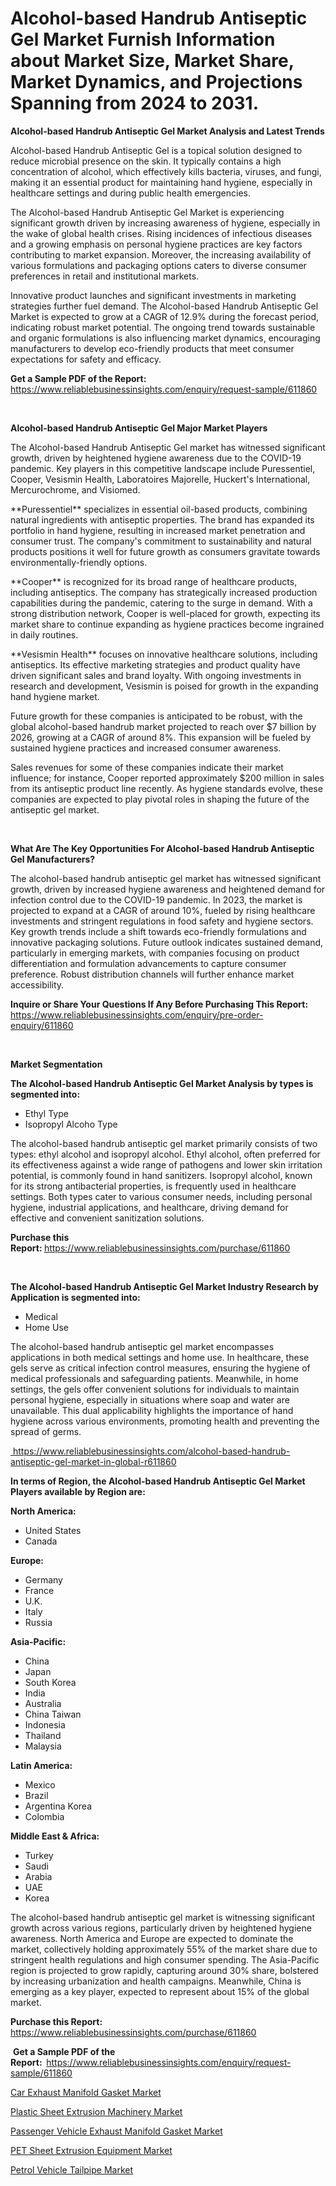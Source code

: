 <p><h1>Alcohol-based Handrub Antiseptic Gel Market Furnish Information about Market Size, Market Share, Market Dynamics, and Projections Spanning from 2024 to 2031.</h1></p><p><strong>Alcohol-based Handrub Antiseptic Gel Market Analysis and Latest Trends</strong></p>
<p><p>Alcohol-based Handrub Antiseptic Gel is a topical solution designed to reduce microbial presence on the skin. It typically contains a high concentration of alcohol, which effectively kills bacteria, viruses, and fungi, making it an essential product for maintaining hand hygiene, especially in healthcare settings and during public health emergencies.</p><p>The Alcohol-based Handrub Antiseptic Gel Market is experiencing significant growth driven by increasing awareness of hygiene, especially in the wake of global health crises. Rising incidences of infectious diseases and a growing emphasis on personal hygiene practices are key factors contributing to market expansion. Moreover, the increasing availability of various formulations and packaging options caters to diverse consumer preferences in retail and institutional markets.</p><p>Innovative product launches and significant investments in marketing strategies further fuel demand. The Alcohol-based Handrub Antiseptic Gel Market is expected to grow at a CAGR of 12.9% during the forecast period, indicating robust market potential. The ongoing trend towards sustainable and organic formulations is also influencing market dynamics, encouraging manufacturers to develop eco-friendly products that meet consumer expectations for safety and efficacy.</p></p>
<p><strong>Get a Sample PDF of the Report:&nbsp;</strong> <a href="https://www.reliablebusinessinsights.com/enquiry/request-sample/611860?utm_campaign=62&utm_medium=2&utm_source=Github&utm_content=ia&utm_term=10122024&utm_id=alcohol-based-handrub-antiseptic-gel">https://www.reliablebusinessinsights.com/enquiry/request-sample/611860</a></p>
<p>&nbsp;</p>
<p><strong>Alcohol-based Handrub Antiseptic Gel Major Market Players</strong></p>
<p><p>The Alcohol-based Handrub Antiseptic Gel market has witnessed significant growth, driven by heightened hygiene awareness due to the COVID-19 pandemic. Key players in this competitive landscape include Puressentiel, Cooper, Vesismin Health, Laboratoires Majorelle, Huckert's International, Mercurochrome, and Visiomed.</p><p>**Puressentiel** specializes in essential oil-based products, combining natural ingredients with antiseptic properties. The brand has expanded its portfolio in hand hygiene, resulting in increased market penetration and consumer trust. The company's commitment to sustainability and natural products positions it well for future growth as consumers gravitate towards environmentally-friendly options.</p><p>**Cooper** is recognized for its broad range of healthcare products, including antiseptics. The company has strategically increased production capabilities during the pandemic, catering to the surge in demand. With a strong distribution network, Cooper is well-placed for growth, expecting its market share to continue expanding as hygiene practices become ingrained in daily routines.</p><p>**Vesismin Health** focuses on innovative healthcare solutions, including antiseptics. Its effective marketing strategies and product quality have driven significant sales and brand loyalty. With ongoing investments in research and development, Vesismin is poised for growth in the expanding hand hygiene market.</p><p>Future growth for these companies is anticipated to be robust, with the global alcohol-based handrub market projected to reach over $7 billion by 2026, growing at a CAGR of around 8%. This expansion will be fueled by sustained hygiene practices and increased consumer awareness.</p><p>Sales revenues for some of these companies indicate their market influence; for instance, Cooper reported approximately $200 million in sales from its antiseptic product line recently. As hygiene standards evolve, these companies are expected to play pivotal roles in shaping the future of the antiseptic gel market.</p></p>
<p>&nbsp;</p>
<p><strong>What Are The Key Opportunities For Alcohol-based Handrub Antiseptic Gel Manufacturers?</strong></p>
<p><p>The alcohol-based handrub antiseptic gel market has witnessed significant growth, driven by increased hygiene awareness and heightened demand for infection control due to the COVID-19 pandemic. In 2023, the market is projected to expand at a CAGR of around 10%, fueled by rising healthcare investments and stringent regulations in food safety and hygiene sectors. Key growth trends include a shift towards eco-friendly formulations and innovative packaging solutions. Future outlook indicates sustained demand, particularly in emerging markets, with companies focusing on product differentiation and formulation advancements to capture consumer preference. Robust distribution channels will further enhance market accessibility.</p></p>
<p><strong>Inquire or Share Your Questions If Any Before Purchasing This Report:</strong> <a href="https://www.reliablebusinessinsights.com/enquiry/pre-order-enquiry/611860?utm_campaign=62&utm_medium=2&utm_source=Github&utm_content=ia&utm_term=10122024&utm_id=alcohol-based-handrub-antiseptic-gel">https://www.reliablebusinessinsights.com/enquiry/pre-order-enquiry/611860</a></p>
<p>&nbsp;</p>
<p><strong>Market Segmentation</strong></p>
<p><strong>The Alcohol-based Handrub Antiseptic Gel Market Analysis by types is segmented into:</strong></p>
<p><ul><li>Ethyl Type</li><li>Isopropyl Alcoho Type</li></ul></p>
<p><p>The alcohol-based handrub antiseptic gel market primarily consists of two types: ethyl alcohol and isopropyl alcohol. Ethyl alcohol, often preferred for its effectiveness against a wide range of pathogens and lower skin irritation potential, is commonly found in hand sanitizers. Isopropyl alcohol, known for its strong antibacterial properties, is frequently used in healthcare settings. Both types cater to various consumer needs, including personal hygiene, industrial applications, and healthcare, driving demand for effective and convenient sanitization solutions.</p></p>
<p><strong>Purchase this Report:&nbsp;</strong><a href="https://www.reliablebusinessinsights.com/purchase/611860?utm_campaign=62&utm_medium=2&utm_source=Github&utm_content=ia&utm_term=10122024&utm_id=alcohol-based-handrub-antiseptic-gel">https://www.reliablebusinessinsights.com/purchase/611860</a></p>
<p>&nbsp;</p>
<p><strong>The Alcohol-based Handrub Antiseptic Gel Market Industry Research by Application is segmented into:</strong></p>
<p><ul><li>Medical</li><li>Home Use</li></ul></p>
<p><p>The alcohol-based handrub antiseptic gel market encompasses applications in both medical settings and home use. In healthcare, these gels serve as critical infection control measures, ensuring the hygiene of medical professionals and safeguarding patients. Meanwhile, in home settings, the gels offer convenient solutions for individuals to maintain personal hygiene, especially in situations where soap and water are unavailable. This dual applicability highlights the importance of hand hygiene across various environments, promoting health and preventing the spread of germs.</p></p>
<p><a href="https://www.reliablebusinessinsights.com/alcohol-based-handrub-antiseptic-gel-market-in-global-r611860?utm_campaign=62&utm_medium=2&utm_source=Github&utm_content=ia&utm_term=10122024&utm_id=alcohol-based-handrub-antiseptic-gel">&nbsp;https://www.reliablebusinessinsights.com/alcohol-based-handrub-antiseptic-gel-market-in-global-r611860</a></p>
<p><strong>In terms of Region, the Alcohol-based Handrub Antiseptic Gel Market Players available by Region are:</strong></p>
<p>
    <p> <strong> North America: </strong>
        <ul>
            <li>United States</li>
            <li>Canada</li>
        </ul>
        </p> 
    <p> <strong> Europe: </strong>
        <ul>
            <li>Germany</li>
            <li>France</li>
            <li>U.K.</li>
            <li>Italy</li>
            <li>Russia</li>
        </ul>
        </p> 
    <p> <strong> Asia-Pacific: </strong>
        <ul>
            <li>China</li>
            <li>Japan</li>
            <li>South Korea</li>
            <li>India</li>
            <li>Australia</li>
            <li>China Taiwan</li>
            <li>Indonesia</li>
            <li>Thailand</li>
            <li>Malaysia</li>
        </ul>
        </p> 
    <p> <strong> Latin America: </strong>
        <ul>
            <li>Mexico</li>
            <li>Brazil</li>
            <li>Argentina Korea</li>
            <li>Colombia</li>
        </ul>
        </p> 
    <p> <strong> Middle East & Africa: </strong>
        <ul>
            <li>Turkey</li>
            <li>Saudi</li>
            <li>Arabia</li>
            <li>UAE</li>
            <li>Korea</li>
        </ul>
    </p>
    </p>
<p><p>The alcohol-based handrub antiseptic gel market is witnessing significant growth across various regions, particularly driven by heightened hygiene awareness. North America and Europe are expected to dominate the market, collectively holding approximately 55% of the market share due to stringent health regulations and high consumer spending. The Asia-Pacific region is projected to grow rapidly, capturing around 30% share, bolstered by increasing urbanization and health campaigns. Meanwhile, China is emerging as a key player, expected to represent about 15% of the global market.</p></p>
<p><strong>Purchase this Report: </strong><a href="https://www.reliablebusinessinsights.com/purchase/611860?utm_campaign=62&utm_medium=2&utm_source=Github&utm_content=ia&utm_term=10122024&utm_id=alcohol-based-handrub-antiseptic-gel">https://www.reliablebusinessinsights.com/purchase/611860</a></p>
<p>&nbsp;<strong>Get a Sample PDF of the Report:&nbsp;&nbsp;</strong><a href="https://www.reliablebusinessinsights.com/enquiry/request-sample/611860?utm_campaign=62&utm_medium=2&utm_source=Github&utm_content=ia&utm_term=10122024&utm_id=alcohol-based-handrub-antiseptic-gel">https://www.reliablebusinessinsights.com/enquiry/request-sample/611860</a></p>
<p><strong></strong></p>
<p><p><a href="https://www.linkedin.com/pulse/industry-strategies-opportunities-car-exhaust-manifold-nz5df?utm_campaign=62&utm_medium=2&utm_source=Github&utm_content=ia&utm_term=10122024&utm_id=alcohol-based-handrub-antiseptic-gel">Car Exhaust Manifold Gasket Market</a></p><p><a href="https://github.com/manesros8/Market-Research-Report-List-1/blob/main/plastic-sheet-extrusion-machinery-market.md?utm_campaign=62&utm_medium=2&utm_source=Github&utm_content=ia&utm_term=10122024&utm_id=alcohol-based-handrub-antiseptic-gel">Plastic Sheet Extrusion Machinery Market</a></p><p><a href="https://www.linkedin.com/pulse/comprehensive-evaluation-passenger-vehicle-exhaust-manifold-9jn9f?utm_campaign=62&utm_medium=2&utm_source=Github&utm_content=ia&utm_term=10122024&utm_id=alcohol-based-handrub-antiseptic-gel">Passenger Vehicle Exhaust Manifold Gasket Market</a></p><p><a href="https://github.com/WashimHussain441/Market-Research-Report-List-1/blob/main/pet-sheet-extrusion-equipment-market.md?utm_campaign=62&utm_medium=2&utm_source=Github&utm_content=ia&utm_term=10122024&utm_id=alcohol-based-handrub-antiseptic-gel">PET Sheet Extrusion Equipment Market</a></p><p><a href="https://www.linkedin.com/pulse/exploring-petrol-vehicle-tailpipe-market-trends-size-expected-y9b9f?utm_campaign=62&utm_medium=2&utm_source=Github&utm_content=ia&utm_term=10122024&utm_id=alcohol-based-handrub-antiseptic-gel">Petrol Vehicle Tailpipe Market</a></p></p>
